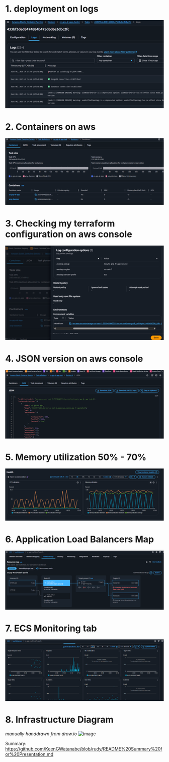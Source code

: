 # 1. deployment on logs
![DeploymentOnLogs](/images/ECSDeploymentOnLogs.png)
# 2. Containers on aws
![2Containers](/images/ECS2Containers.png)
# 3. Checking my terraform configuration on aws console
![CheckTerraformConfigAws](/images/ECSCheckTerraformConfigAws.png)
# 4. JSON version on aws console
![ECSjsonAws](/images/ECSjsonAws.png)
# 5. Memory utilization 50% - 70%
![ECSmemoryUtilization](/images/ECSmemoryUtilization.png)
# 6. Application Load Balancers Map
![ECSloadBalancers](/images/ECSloadBalancers.png)
# 7. ECS Monitoring tab 
![ECSmonitoring](/images/ECSmonitoring.png)

# 8. Infrastructure Diagram
_manually handdrawn from draw.io_
![image](https://github.com/user-attachments/assets/76023952-40a6-431d-b8f7-546427b2eb0f) 


Summary:
https://github.com/KeenGWatanabe/blob/rudy/README%20Summary%20for%20Presentation.md
